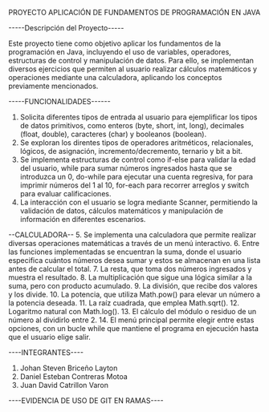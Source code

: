 PROYECTO APLICACIÓN DE FUNDAMENTOS DE PROGRAMACIÓN EN JAVA

-----Descripción del Proyecto-----

Este proyecto tiene como objetivo aplicar los fundamentos de la
programación en Java, incluyendo el uso de variables,
operadores, estructuras de control y manipulación de 
datos. Para ello, se implementan diversos ejercicios 
que permiten al usuario realizar cálculos matemáticos 
y operaciones mediante una calculadora, aplicando 
los conceptos previamente mencionados.

-----FUNCIONALIDADES------

1. Solicita diferentes tipos de entrada al usuario 
para ejemplificar los tipos de datos primitivos, como
enteros (byte, short, int, long), decimales (float,
double), caracteres (char) y booleanos (boolean).
2. Se exploran los direntes tipos de operadores
aritméticos, relacionales, lógicos, de asignación, 
incremento/decremento, ternario y bit a bit.
3. Se implementa estructuras de control como if-else
para validar la edad del usuario, while para sumar 
números ingresados hasta que se introduzca un 0, 
do-while para ejecutar una cuenta regresiva, 
for para imprimir números del 1 al 10, 
for-each para recorrer arreglos y switch para 
evaluar calificaciones.
4. La interacción con el usuario se logra mediante 
Scanner, permitiendo la validación de datos, cálculos
matemáticos y manipulación de información en 
diferentes escenarios.

--CALCULADORA--
5. Se implementa una calculadora que permite realizar 
diversas operaciones matemáticas a través de un 
menú interactivo.
6.  Entre las funciones implementadas se encuentran 
la suma, donde el usuario especifica cuántos números
desea sumar y estos se almacenan en una lista antes
de calcular el total.
7. La resta, que toma dos números ingresados y
muestra el resultado.
8. La multiplicación que sigue una lógica similar
a la suma, pero con producto acumulado.
9. La división, que recibe dos valores y 
los divide.
10.  La potencia, que utiliza Math.pow() 
para elevar un número a la potencia deseada.
11. La raíz cuadrada, que emplea Math.sqrt().
12. Logaritmo natural con Math.log().
13. El cálculo del módulo o residuo de un 
número al dividirlo entre 2.
14. El menú principal permite elegir entre estas 
opciones, con un bucle while que mantiene el 
programa en ejecución hasta que el usuario 
elige salir.


----INTEGRANTES----

1. Johan Steven Briceño Layton
2. Daniel Esteban Contreras Motoa
3. Juan David Catrillon Varon

----EVIDENCIA DE USO DE GIT EN RAMAS----
